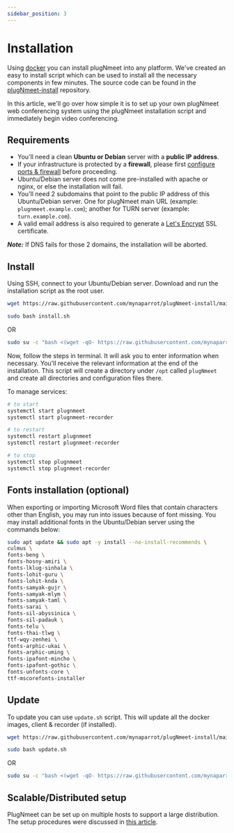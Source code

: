 ```yaml
---
sidebar_position: 3
---
```


# Installation

Using [docker](https://docs.docker.com/get-docker/) you can install plugNmeet into any platform. We've created an easy to install script which can be used to install all the necessary components in few minutes. The source code can be found in the [plugNmeet-install](https://github.com/mynaparrot/plugNmeet-install) repository.

In this article, we'll go over how simple it is to set up your own plugNmeet web conferencing system using the plugNmeet installation script and immediately begin video conferencing.

## Requirements

- You'll need a clean **Ubuntu or Debian** server with a **public IP address**.
- If your infrastructure is protected by a **firewall**, please first [configure ports & firewall](/docs/firewall.md) before proceeding.
- Ubuntu/Debian server does not come pre-installed with apache or nginx, or else the installation will fail.
- You'll need 2 subdomains that point to the public IP address of this Ubuntu/Debian server. One for plugNmeet main URL (example: `plugnmeet.example.com`); another for TURN server (example: `turn.example.com`).
- A valid email address is also required to
  generate a [Let's Encrypt](https://letsencrypt.org/) SSL certificate.

**_Note:_** If DNS fails for those 2 domains, the installation will be aborted.

## Install

Using SSH, connect to your Ubuntu/Debian server. Download and run the installation script as the root user.

```bash
wget https://raw.githubusercontent.com/mynaparrot/plugNmeet-install/main/install.sh
```

```bash
sudo bash install.sh
```

OR

```bash
sudo su -c "bash <(wget -qO- https://raw.githubusercontent.com/mynaparrot/plugNmeet-install/main/install.sh)" root
```

Now, follow the steps in terminal. It will ask you to enter information when necessary. You'll receive the relevant
information at the end of the installation. This script will create a directory under `/opt` called `plugNmeet` and create all directories and configuration files there.

To manage services:

```bash
# to start
systemctl start plugnmeet
systemctl start plugnmeet-recorder

# to restart
systemctl restart plugnmeet
systemctl restart plugnmeet-recorder

# to stop
systemctl stop plugnmeet
systemctl stop plugnmeet-recorder
```

## Fonts installation (optional)

When exporting or importing Microsoft Word files that contain characters other than English, you may run into issues because of font missing. You may install additional fonts in the Ubuntu/Debian server using the commands below:

```bash
sudo apt update && sudo apt -y install --no-install-recommends \
culmus \
fonts-beng \
fonts-hosny-amiri \
fonts-lklug-sinhala \
fonts-lohit-guru \
fonts-lohit-knda \
fonts-samyak-gujr \
fonts-samyak-mlym \
fonts-samyak-taml \
fonts-sarai \
fonts-sil-abyssinica \
fonts-sil-padauk \
fonts-telu \
fonts-thai-tlwg \
ttf-wqy-zenhei \
fonts-arphic-ukai \
fonts-arphic-uming \
fonts-ipafont-mincho \
fonts-ipafont-gothic \
fonts-unfonts-core \
ttf-mscorefonts-installer
```

## Update

To update you can use `update.sh` script. This will update all the docker images, client & recorder (if installed).

```bash
wget https://raw.githubusercontent.com/mynaparrot/plugNmeet-install/main/update.sh
```

```bash
sudo bash update.sh
```

OR

```bash
sudo su -c "bash <(wget -qO- https://raw.githubusercontent.com/mynaparrot/plugNmeet-install/main/update.sh)" root
```

## Scalable/Distributed setup

PlugNmeet can be set up on multiple hosts to support a large distribution. The setup procedures were discussed in [this article](/docs/developer-guide/scalable-setup).
